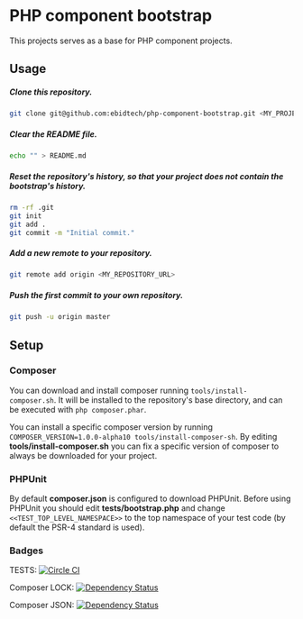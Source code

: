 # PHP component bootstrap
This projects serves as a base for PHP component projects.

## Usage

##### Clone this repository.

```bash
git clone git@github.com:ebidtech/php-component-bootstrap.git <MY_PROJECT>
```

##### Clear the README file.

```bash
echo "" > README.md
```

##### Reset the repository's history, so that your project does not contain the bootstrap's history.

```bash
rm -rf .git
git init
git add .
git commit -m "Initial commit."
```

##### Add a new remote to your repository.

```bash
git remote add origin <MY_REPOSITORY_URL>
```

##### Push the first commit to your own repository.

```bash
git push -u origin master
```

## Setup

### Composer

You can download and install composer running ```tools/install-composer.sh```. It will be installed to the repository's base directory, and can be executed with ```php composer.phar```.

You can install a specific composer version by running ```COMPOSER_VERSION=1.0.0-alpha10 tools/install-composer-sh```. By editing **tools/install-composer.sh** you can fix a specific version of composer to always be downloaded for your project.

### PHPUnit

By default **composer.json** is configured to download PHPUnit. Before using PHPUnit you should edit **tests/bootstrap.php** and change ```<<TEST_TOP_LEVEL_NAMESPACE>>``` to the top namespace of your test code (by default the PSR-4 standard is used).

### Badges

TESTS: [![Circle CI](https://circleci.com/gh/:owner/:repo.png?circle-token=:circle-token)](https://circleci.com/gh/:owner/:repo/tree/master)

Composer LOCK: [![Dependency Status](https://www.versioneye.com/user/projects/:TOKEN/badge.svg?style=flat)](https://www.versioneye.com/user/projects/:TOKEN)

Composer JSON: [![Dependency Status](https://www.versioneye.com/user/projects/:TOKEN/badge.svg?style=flat)](https://www.versioneye.com/user/projects/:TOKEN)
